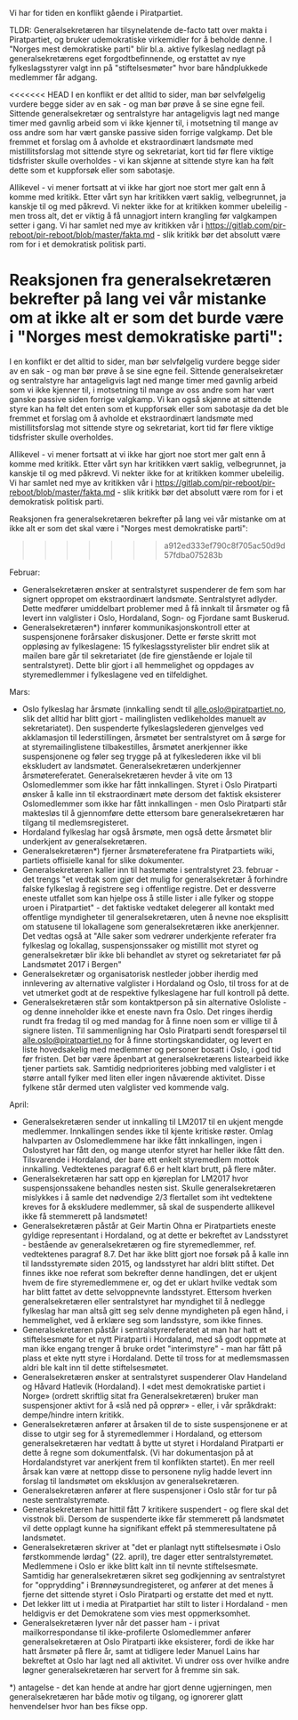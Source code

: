 Vi har for tiden en konflikt gående i Piratpartiet.

TLDR: Generalsekretæren har tilsynelatende de-facto tatt over makta i Piratpartiet, og bruker udemokratiske virkemidler for å beholde denne.  I "Norges mest demokratiske parti" blir bl.a. aktive fylkeslag nedlagt på generalsekretærens eget forgodtbefinnende, og erstattet av nye fylkeslagsstyrer valgt inn på "stiftelsesmøter" hvor bare håndplukkede medlemmer får adgang.

<<<<<<< HEAD
I en konflikt er det alltid to sider, man bør selvfølgelig vurdere begge sider av en sak - og man bør prøve å se sine egne feil.  Sittende generalsekretær og sentralstyre har antageligvis lagt ned mange timer med gavnlig arbeid som vi ikke kjenner til, i motsetning til mange av oss andre som har vært ganske passive siden forrige valgkamp.
Det ble fremmet et forslag om å avholde et ekstraordinært landsmøte med mistillitsforslag mot sittende styre og sekretariat, kort tid før flere viktige tidsfrister skulle overholdes - vi kan skjønne at sittende styre kan ha følt dette som et kuppforsøk eller som sabotasje.

Allikevel - vi mener fortsatt at vi ikke har gjort noe stort mer galt enn å komme med kritikk.  Etter vårt syn har kritikken vært saklig, velbegrunnet, ja kanskje til og med påkrevd.  Vi nekter ikke for at kritikken kommer ubeleilig - men tross alt, det er viktig å få unnagjort intern krangling før valgkampen setter i gang.   Vi har samlet ned mye av kritikken vår i https://gitlab.com/pir-reboot/pir-reboot/blob/master/fakta.md - slik kritikk bør det absolutt være rom for i et demokratisk politisk parti.

Reaksjonen fra generalsekretæren bekrefter på lang vei vår mistanke om at ikke alt er som det burde være i "Norges mest demokratiske parti":
=======
I en konflikt er det alltid to sider, man bør selvfølgelig vurdere begge sider av en sak - og man bør prøve å se sine egne feil.  Sittende generalsekretær og sentralstyre har antageligvis lagt ned mange timer med gavnlig arbeid som vi ikke kjenner til, i motsetning til mange av oss andre som har vært ganske passive siden forrige valgkamp.  Vi kan også skjønne at sittende styre kan ha følt det enten som et kuppforsøk eller som sabotasje da det ble fremmet et forslag om å avholde et ekstraordinært landsmøte med mistillitsforslag mot sittende styre og sekretariat, kort tid før flere viktige tidsfrister skulle overholdes.

Allikevel - vi mener fortsatt at vi ikke har gjort noe stort mer galt enn å komme med kritikk.  Etter vårt syn har kritikken vært saklig, velbegrunnet, ja kanskje til og med påkrevd.  Vi nekter ikke for at kritikken kommer ubeleilig.  Vi har samlet ned mye av kritikken vår i https://gitlab.com/pir-reboot/pir-reboot/blob/master/fakta.md - slik kritikk bør det absolutt være rom for i et demokratisk politisk parti.

Reaksjonen fra generalsekretæren bekrefter på lang vei vår mistanke om at ikke alt er som det skal være i "Norges mest demokratiske parti":
>>>>>>> a912ed333ef790c8f705ac50d9d57fdba075283b

Februar:
 * Generalsekretæren ønsker at sentralstyret suspenderer de fem som har signert oppropet om ekstraordinært landsmøte.  Sentralstyret adlyder.  Dette medfører umiddelbart problemer med å få innkalt til årsmøter og få levert inn valglister i Oslo, Hordaland, Sogn- og Fjordane samt Buskerud.
 * Generalsekretæren*) innfører kommunikasjonskontroll etter at suspensjonene forårsaker diskusjoner.  Dette er første skritt mot oppløsing av fylkeslagene: 15 fylkeslagsstyrelister blir endret slik at mailen bare går til sekretariatet (de fire gjenstående er lojale til sentralstyret).  Dette blir gjort i all hemmelighet og oppdages av styremedlemmer i fylkeslagene ved en tilfeldighet.

Mars:
 * Oslo fylkeslag har årsmøte (innkalling sendt til alle.oslo@piratpartiet.no, slik det alltid har blitt gjort - mailinglisten vedlikeholdes manuelt av sekretariatet).  Den suspenderte fylkeslagslederen gjenvelges ved akklamasjon til lederstillingen, årsmøtet ber sentralstyret om å sørge for at styremailinglistene tilbakestilles, årsmøtet anerkjenner ikke suspensjonene og føler seg trygge på at fylkeslederen ikke vil bli ekskludert av landsmøtet.  Generalsekretæren underkjenner årsmøtereferatet.  Generalsekretæren hevder å vite om 13 Oslomedlemmer som ikke har fått innkallingen.  Styret i Oslo Piratparti ønsker å kalle inn til ekstraordinært møte dersom det faktisk eksisterer Oslomedlemmer som ikke har fått innkallingen - men Oslo Piratparti står maktesløs til å gjennomføre dette ettersom bare generalsekretæren har tilgang til medlemsregisteret.
 * Hordaland fylkeslag har også årsmøte, men også dette årsmøtet blir underkjent av generalsekretæren.
 * Generalsekretæren*) fjerner årsmøtereferatene fra Piratpartiets wiki, partiets offisielle kanal for slike dokumenter.
 * Generalsekretæren kaller inn til hastemøte i sentralstyret 23. februar - det trengs "et vedtak som gjør det mulig for generalsekretær å forhindre falske fylkeslag å registrere seg i offentlige registre. Det er dessverre eneste utfallet som kan hjelpe oss å stille lister i alle fylker og stoppe uroen i Piratpartiet" - det faktiske vedtaket delegerer all kontakt med offentlige myndigheter til generalsekretæren, uten å nevne noe eksplisitt om statusene til lokallagene som generalsekretæren ikke anerkjenner.  Det vedtas også at "Alle saker som vedrører underkjente referater fra fylkeslag og lokallag, suspensjonssaker og mistillit mot styret og generalsekretær blir ikke bli behandlet av styret og sekretariatet før på Landsmøtet 2017 i Bergen"
 * Generalsekretær og organisatorisk nestleder jobber iherdig med innlevering av alternative valglister i Hordaland og Oslo, til tross for at de vet utmerket godt at de respektive fylkeslagene har full kontroll på dette.
 * Generalsekretæren står som kontaktperson på sin alternative Osloliste - og denne inneholder ikke et eneste navn fra Oslo.
   Det ringes iherdig rundt fra fredag til og med mandag for å finne noen som er villige til å signere listen.
   Til sammenligning har Oslo Piratparti sendt forespørsel til alle.oslo@piratpartiet.no for å finne stortingskandidater, og levert en liste hovedsakelig med medlemmer og personer bosatt i Oslo, i god tid før fristen.
   Det bør være åpenbart at generalsekretærens listearbeid ikke tjener partiets sak.
   Samtidig nedprioriteres jobbing med valglister i et større antall fylker med liten eller ingen nåværende aktivitet.  Disse fylkene står dermed uten valglister ved kommende valg.

April:
 * Generalsekretæren sender ut innkalling til LM2017 til en ukjent mengde medlemmer.  Innkallingen sendes ikke til kjente kritiske røster.  Omlag halvparten av Oslomedlemmene har ikke fått innkallingen, ingen i Oslostyret har fått den, og mange utenfor styret har heller ikke fått den.  Tilsvarende i Hordaland, der bare ett enkelt styremedlem mottok innkalling.  Vedtektenes paragraf 6.6 er helt klart brutt, på flere måter.
 * Generalsekretæren har satt opp en kjøreplan for LM2017 hvor suspensjonssakene behandles nesten sist.  Skulle generalsekretæren mislykkes i å samle det nødvendige 2/3  flertallet som iht vedtektene kreves for å ekskludere medlemmer, så skal de suspenderte allikevel ikke få stemmerett på landsmøtet!
 * Generalsekretæren påstår at Geir Martin Ohna er Piratpartiets eneste gyldige representant i Hordaland, og at dette er bekreftet av Landsstyret - bestående av generalsekretæren og fire styremedlemmer, ref. vedtektenes paragraf 8.7.  Det har ikke blitt gjort noe forsøk på å kalle inn til landsstyremøte siden 2015, og landsstyret har aldri blitt stiftet.  Det finnes ikke noe referat som bekrefter denne handlingen, det er ukjent hvem de fire styremedlemmene er, og det er uklart hvilke vedtak som har blitt fattet av dette selvoppnevnte landsstyret.  Ettersom hverken generalsekretæren eller sentralstyret har myndighet til å nedlegge fylkeslag har man altså gitt seg selv denne myndigheten på egen hånd, i hemmelighet, ved å erklære seg som landsstyre, som ikke finnes.
 * Generalsekretæren påstår i sentralstyrereferatet at man har hatt et stiftelsesmøte for et nytt Piratparti i Hordaland, med så godt oppmøte at man ikke engang trenger å bruke ordet "interimstyre" - man har fått på plass et ekte nytt styre i Hordaland.  Dette til tross for at medlemsmassen aldri ble kalt inn til dette stiftelsesmøtet.
 * Generalsekretæren ønsker at sentralstyret suspenderer Olav Handeland og Håvard Hatlevik (Hordaland).  I «det mest demokratiske partiet i Norge» (ordrett skriftlig sitat fra Generalsekretæren) bruker man suspensjoner aktivt for å «slå ned på opprør» - eller, i vår språkdrakt: dempe/hindre intern kritikk.
 * Generalsekretæren anfører at årsaken til de to siste suspensjonene er at disse to utgir seg for å styremedlemmer i Hordaland, og ettersom generalsekretæren har vedtatt å bytte ut styret i Hordaland Piratparti er dette å regne som dokumentfalsk. (Vi har dokumentasjon på at Hordalandstyret var anerkjent frem til konflikten startet).  En mer reell årsak kan være at nettopp disse to personene nylig hadde levert inn forslag til landsmøtet om eksklusjon av generalsekretæren.
 * Generalsekretæren anfører at flere suspensjoner i Oslo står for tur på neste sentralstyremøte.
 * Generalsekretæren har hittil fått 7 kritikere suspendert - og flere skal det visstnok bli. Dersom de suspenderte ikke får stemmerett på landsmøtet vil dette opplagt kunne ha signifikant effekt på stemmeresultatene på landsmøtet.
 * Generalsekretæren skriver at "det er planlagt nytt stiftelsesmøte i Oslo førstkommende lørdag" (22. april), tre dager etter sentralstyremøtet.  Medlemmene i Oslo er ikke blitt kalt inn til nevnte stiftelsesmøte.  Samtidig har generalsekretæren sikret seg godkjenning av sentralstyret for "opprydding" i Brønnøysundregisteret, og anfører at det menes å fjerne det sittende styret i Oslo Piratparti og erstatte det med et nytt.
 * Det lekker litt ut i media at Piratpartiet har stilt to lister i Hordaland - men heldigvis er det Demokratene som vies mest oppmerksomhet.
 * Generalsekretæren lyver når det passer ham - i privat mailkorrespondanse til ikke-profilerte Oslomedlemmer anfører generalsekretæren at Oslo Piratparti ikke eksisterer, fordi de ikke har hatt årsmøter på flere år, samt at tidligere leder Manuel Lains har bekreftet at Oslo har lagt ned all aktivitet.  Vi undrer oss over hvilke andre løgner generalsekretæren har servert for å fremme sin sak.

*) antagelse - det kan hende at andre har gjort denne ugjerningen, men generalsekretæren har både motiv og tilgang, og ignorerer glatt henvendelser hvor han bes fikse opp.


